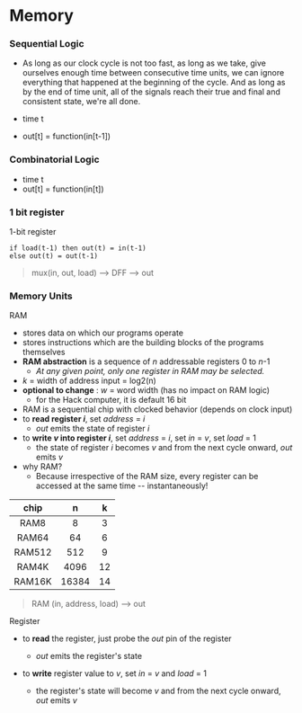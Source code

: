 # Memory

### Sequential Logic

+ As long as our clock cycle is not too fast, as long as we take, give ourselves enough time between consecutive time units, we can ignore everything that happened at the beginning of the cycle. And as long as by the end of time unit, all of the signals reach their true and final and consistent state, we're all done.

+ time t
+ out[t] = function(in[t-1])

### Combinatorial Logic

+ time t
+ out[t] = function(in[t])

### 1 bit register

1-bit register
```
if load(t-1) then out(t) = in(t-1)
else out(t) = out(t-1)
```

> mux(in, out, load) --> DFF --> out

### Memory Units

RAM

+ stores data on which our programs operate
+ stores instructions which are the building blocks of the programs themselves
+ **RAM abstraction** is a sequence of *n* addressable registers 0 to *n*-1
    + *At any given point, only one register in RAM may be selected.*
+ *k* = width of address input = log2(n)
+ **optional to change** : *w* = word width (has no impact on RAM logic)
    + for the Hack computer, it is default 16 bit
+ RAM is a sequential chip with clocked behavior (depends on clock input)
+ to **read register *i***, set *address* = *i*
    + *out* emits the state of register *i*
+ to **write *v* into register *i***, set *address* = *i*, set *in* = *v*, set *load* = 1
    + the state of register *i* becomes *v* and from the next cycle onward, *out* emits *v*
+ why RAM?
    + Because irrespective of the RAM size, every register can be accessed at the same time -- instantaneously!

|chip  |n    |k  |
|:-:   |:-:  |:-:|
|RAM8  |8    |3  |
|RAM64 |64   |6  |
|RAM512|512  |9  |
|RAM4K |4096 |12 |
|RAM16K|16384|14 |



> RAM (in, address, load) --> out

Register

+ to **read** the register, just probe the *out* pin of the register
    + *out* emits the register's state

+ to **write** register value to *v*, set *in* = *v* and *load* = 1
    + the register's state will become *v* and from the next cycle onward, *out* emits *v*


